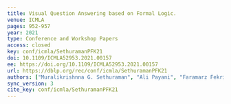```yaml
---
title: Visual Question Answering based on Formal Logic.
venue: ICMLA
pages: 952-957
year: 2021
type: Conference and Workshop Papers
access: closed
key: conf/icmla/SethuramanPFK21
doi: 10.1109/ICMLA52953.2021.00157
ee: https://doi.org/10.1109/ICMLA52953.2021.00157
url: https://dblp.org/rec/conf/icmla/SethuramanPFK21
authors: ["Muralikrishnna G. Sethuraman", "Ali Payani", "Faramarz Fekri", "J. Clayton Kerce"]
sync_version: 3
cite_key: conf/icmla/SethuramanPFK21
---
```

